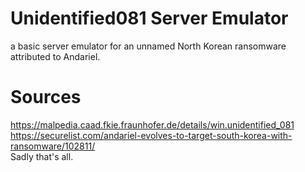 # Unidentified081 Server Emulator
a basic server emulator for an unnamed North Korean ransomware attributed to Andariel.

# Sources
https://malpedia.caad.fkie.fraunhofer.de/details/win.unidentified_081 <br>
https://securelist.com/andariel-evolves-to-target-south-korea-with-ransomware/102811/ <br>
Sadly that's all.
